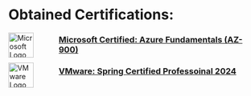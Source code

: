 # Obtained Certifications:
<img style="margin-right: 50" align="left" alt="Microsoft Logo" src="https://miro.medium.com/v2/resize:fit:1400/1*MxZpRFN3hnZrCC05s1q73A.png" width="50"> 

### [Microsoft Certified: Azure Fundamentals (AZ-900)](https://learn.microsoft.com/en-us/users/gert-hartzema/credentials/a9c43b7a430aa6b1?ref=https%3A%2F%2Fwww.linkedin.com%2F)


<img style="margin-right: 50" align="left" alt="VMware Logo" src="https://media.licdn.com/dms/image/D560BAQExT0dPXHVRcg/company-logo_200_200/0/1700663304015/vmware_logo?e=1721260800&v=beta&t=lKFaxJfERdujP93INsMekIvjwH-DVR7KBG-oHp9PvMU" width="50"> 

###  [VMware: Spring Certified Professoinal 2024](https://www.credly.com/badges/ea57c79c-4915-4d80-9074-9bef2f14e8b1/linked_in_profile)